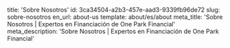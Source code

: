 title: 'Sobre Nosotros'
id: 3ca34504-a2b3-457e-aad3-9339fb96de72
slug: sobre-nosotros
en_url: about-us
template: about/es/about
meta_title: 'Sobre Nosotros | Expertos en Financiación de One Park Financial'
meta_description: 'Sobre Nosotros | Expertos en Financiación de One Park Financial'
